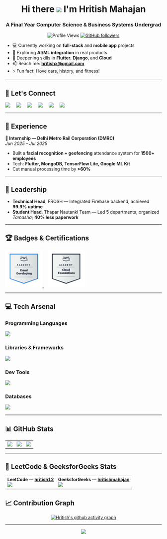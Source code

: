 <h1 align="center">Hi there <img src="https://user-images.githubusercontent.com/72663882/171687151-bb31c996-c9d2-49c8-b593-734946893b23.gif" width="40" /> I'm Hritish Mahajan</h1>

<h3 align="center">A Final Year Computer Science & Business Systems Undergrad</h3>

<div align="center">

![Profile Views](https://komarev.com/ghpvc/?username=hritishmahajan&label=Profile%20views&color=blueviolet&style=plastic)
[![GitHub followers](https://img.shields.io/github/followers/hritishmahajan)](https://github.com/hritishmahajan?tab=followers)

</div>

- 💻 Currently working on **full-stack** and **mobile app** projects  
- 🤖 Exploring **AI/ML integration** in real products  
- 🌱 Deepening skills in **Flutter**, **Django**, and **Cloud**  
- 📫 Reach me: **[hritishx@gmail.com](mailto:hritishx@gmail.com)**  
- ⚡ Fun fact: I love cars, history, and fitness!

---
## 🤝 **Let's Connect**
<p align="left">
<a href="mailto:hritishx@gmail.com" target="_blank" style="text-decoration:none; margin-right:15px;">
  <img src="https://skillicons.dev/icons?i=gmail" height="40" />
</a>
<a href="https://www.linkedin.com/in/hritish-mahajan/" target="_blank" style="text-decoration:none; margin-right:15px;">
  <img src="https://skillicons.dev/icons?i=linkedin" height="40" />
</a>
<a href="https://leetcode.com/u/hritish12/" target="_blank" style="text-decoration:none; margin-right:15px;">
  <img src="https://raw.githubusercontent.com/rahuldkjain/github-profile-readme-generator/master/src/images/icons/Social/leet-code.svg" height="40" />
</a>
<a href="https://www.geeksforgeeks.org/user/hritishmahajan/" target="_blank" style="text-decoration:none; margin-right:15px;">
  <img src="https://raw.githubusercontent.com/rahuldkjain/github-profile-readme-generator/master/src/images/icons/Social/geeks-for-geeks.svg" height="40" />
</a>
<a href="https://x.com/hritish_mahajan/" target="_blank" style="text-decoration:none; margin-right:15px;">
  <img src="https://skillicons.dev/icons?i=twitter" height="40" />
</a>
<a href="https://www.instagram.com/hritish_mahajan/" target="_blank" style="text-decoration:none;">
  <img src="https://skillicons.dev/icons?i=instagram" height="40" />
</a>
</p>


---

## 🏢 **Experience**
**💼 Internship — Delhi Metro Rail Corporation (DMRC)**  
*Jun 2025 – Jul 2025*  
- Built a **facial recognition + geofencing** attendance system for **1500+ employees**  
- Tech: **Flutter, MongoDB, TensorFlow Lite, Google ML Kit**  
- Cut manual processing time by **>60%**

---

## 👑 **Leadership**
- **Technical Head**, FROSH — Integrated Firebase backend, achieved **99.9% uptime**  
- **Student Head**, Thapar Nautanki Team — Led 5 departments; organized *Tamasha*; **40% less paperwork**

---

## 🏆 **Badges & Certifications**
<div>
  <a href="https://www.credly.com/badges/84c8ae47-a4e2-470d-9b2e-632778149476" target="_blank">
    <img src="./CloudDeveloping.png" width="120" alt="AWS Academy Cloud Architecting">
  </a>
  &nbsp;&nbsp;
  <a href="https://www.credly.com/badges/86f580fb-c08b-4f0f-8ac4-7b5127a21866/print" target="_blank">
    <img src="./CloudFoundations.png" width="120" alt="AWS Academy Cloud Foundations">
  </a>
</div>





---

## 💻 **Tech Arsenal**
### Programming Languages
<p><img src="https://skillicons.dev/icons?i=python,cpp,dart,javascript,html,css,java,r" /></p>

### Libraries & Frameworks
<p><img src="https://skillicons.dev/icons?i=flutter,django,react,tensorflow" /></p>

### Dev Tools
<p><img src="https://skillicons.dev/icons?i=firebase,git,github,postman,aws,gcp,vscode,pycharm" /></p>

### Databases
<p><img src="https://skillicons.dev/icons?i=mysql,mongodb,postgres" /></p>

---

## 📊 **GitHub Stats**
<table>
<tr>
<td>
<img src="https://github-readme-stats.vercel.app/api?username=hritishmahajan&show_icons=true&theme=highcontrast" height="180px"/>
</td>
<td>
<img src="https://github-readme-stats.vercel.app/api/top-langs?username=hritishmahajan&layout=compact&theme=highcontrast" height="180px"/>
</td>
<td>
<img src="https://github-readme-streak-stats.herokuapp.com/?user=hritishmahajan&theme=highcontrast" height="180px"/>
</td>
</tr>
</table>

---

## 🧮 **LeetCode & GeeksforGeeks Stats**
<table>
<tr>
<td>
<b>LeetCode — <a href="https://leetcode.com/u/hritish12/">hritish12</a></b><br/>
<a href="https://leetcode.com/u/hritish12/">
  <img src="https://leetcard.jacoblin.cool/hritish12?theme=dark&font=Nunito&ext=heatmap" height="220px"/>
</a>
</td>
<td>
<b>GeeksforGeeks — <a href="https://www.geeksforgeeks.org/user/hritishmahajan/">hritishmahajan</a></b><br/>
<a href="https://www.geeksforgeeks.org/user/hritishmahajan/">
  <img src="https://gfgstatscard.vercel.app/api?user=hritishmahajan" height="220px"/>
</a>
</td>
</tr>
</table>


## 📈 **Contribution Graph**
<div align="center">
  
[![Hritish's github activity graph](https://github-readme-activity-graph.vercel.app/graph?username=hritishmahajan&theme=react-dark)](https://github.com/ashutosh00710/github-readme-activity-graph)
  
</div>

---

<p align="center">
  <img src="https://capsule-render.vercel.app/api?type=waving&color=gradient&height=100&section=footer"/>
</p>
